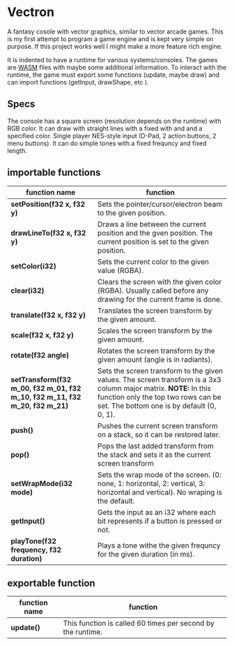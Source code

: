 # Vectron

A fantasy cosole with vector graphics, similar to vector arcade games. This is my first attempt to program
a game engine and is kept very simple on purpose. If this project works well I might make a more feature rich
engine.

It is indented to have a runtime for various systems/consoles. The games are [WASM](https://webassembly.org/) files
with maybe some additional information. To interact with the runtime, the game must export some functions (update, 
maybe draw) and can import functions (getInput, drawShape, etc ).

## Specs

The console has a square screen (resolution depends on the runtime) with RGB color. It can draw with straight 
lines with a fixed with and and a specified color. Single player NES-style input 
(D-Pad, 2 action buttons, 2 menu buttons). It can do simple tones with a fixed frequncy and fixed length.


## importable functions

| **function name** | function |
|------------------------------------------------|---------------------------------------------------|
| **setPosition(f32 x, f32 y)** | Sets the pointer/cursor/electron beam to the given position. |
| **drawLineTo(f32 x, f32 y)** | Draws a line between the current position and the gven position. The current position is set to the given position. |
| **setColor(i32)** | Sets the current color to the given value (RGBA). |
| **clear(i32)** | Clears the screen with the given color (RGBA). Usually called before any drawing for the current frame is done. |
| **translate(f32 x, f32 y)** | Translates the screen transform by the given amount. |
| **scale(f32 x, f32 y)** | Scales the screen transform by the given amount. |
| **rotate(f32 angle)** | Rotates the screen transform by the given amount (angle is in radiants).
| **setTransform(f32 m_00, f32 m_01, f32 m_10, f32 m_11, f32 m_20, f32 m_21)** | Sets the screen transform to the given values. The screen transform is a 3x3 column major matrix. **NOTE:** In this function only the top two rows can be set. The bottom one is by default (0, 0, 1).
| **push()** | Pushes the current screen transform on a stack, so it can be restored later. |
| **pop()** | Pops the last added transform from the stack and sets it as the current screen transform |
| **setWrapMode(i32 mode)** | Sets the wrap mode of the screen. (0: none, 1: horizontal, 2: vertical, 3: horizontal and vertical). No wraping is the default.
| **getInput()** | Gets the input as an i32 where each bit represents if a button is pressed or not. |
| **playTone(f32 frequency, f32 duration)** | Plays a tone withe the given frequncy for the given duration (in ms). |


## exportable function

| **function name** | function |
|---|---|
| **update()** | This function is called 60 times per second by the runtime. |
